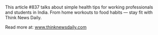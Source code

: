 This article #837 talks about simple health tips for working professionals and students in India. From home workouts to food habits — stay fit with Think News Daily.

Read more at: www.thinknewsdaily.com